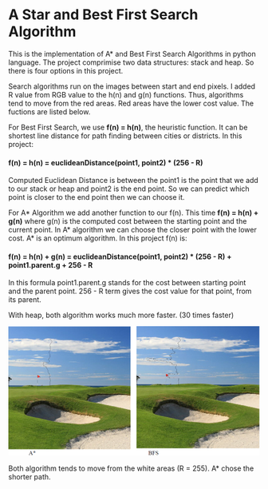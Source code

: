 # A Star and Best First Search Algorithm
This is the implementation of A* and Best First Search Algorithms in python language. The project comprimise two data structures: stack and heap. So there is four options in this project.

Search algorithms run on the images between start and end pixels. I added R value from RGB value to the h(n) and g(n) functions. Thus, algorithms tend to move from the red areas. Red areas have the lower cost value. The fuctions are listed below.

For Best First Search, we use **f(n) = h(n)**, the heuristic function. It can be shortest line distance for path finding between cities or districts. In this project:

#### f(n) = h(n) = euclideanDistance(point1, point2) * (256 - R)

Computed Euclidean Distance is between the point1 is the point that we add to our stack or heap and point2 is the end point. So we can predict which point is closer to the end point then we can choose it.

For A* Algorithm we add another function to our f(n). This time **f(n) = h(n) + g(n)** where g(n) is the computed cost between the starting point and the current point. In A* algorithm we can choose the closer point with the lower cost. A* is an optimum algorithm. In this project f(n) is:

#### f(n) = h(n) + g(n) = euclideanDistance(point1, point2) * (256 - R) + point1.parent.g + 256 - R

In this formula point1.parent.g stands for the cost between starting point and the parent point. 256 - R term gives the cost value for that point, from its parent.

With heap, both algorithm works much more faster. (30 times faster)

![Best First Search and A* implementation](https://github.com/fzehracetin/A-Star-and-Best-First-Search/blob/master/screenshots/bfs%20and%20a%20star.png)

Both algorithm tends to move from the white areas (R = 255). A* chose the shorter path. 
